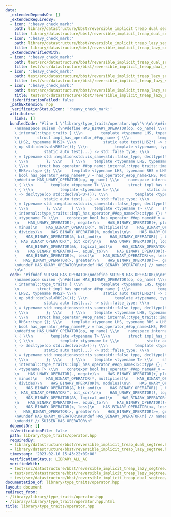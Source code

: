 ```yaml
---
data:
  _extendedDependsOn: []
  _extendedRequiredBy:
  - icon: ':heavy_check_mark:'
    path: library/datastructure/bbst/reversible_implicit_treap_dual_segtree.hpp
    title: library/datastructure/bbst/reversible_implicit_treap_dual_segtree.hpp
  - icon: ':heavy_check_mark:'
    path: library/datastructure/bbst/reversible_implicit_treap_lazy_segtree.hpp
    title: library/datastructure/bbst/reversible_implicit_treap_lazy_segtree.hpp
  _extendedVerifiedWith:
  - icon: ':heavy_check_mark:'
    path: test/src/datastructure/bbst/reversible_implicit_treap_dual_segtree/dummy.test.cpp
    title: test/src/datastructure/bbst/reversible_implicit_treap_dual_segtree/dummy.test.cpp
  - icon: ':heavy_check_mark:'
    path: test/src/datastructure/bbst/reversible_implicit_treap_lazy_segtree/dummy.test.cpp
    title: test/src/datastructure/bbst/reversible_implicit_treap_lazy_segtree/dummy.test.cpp
  - icon: ':heavy_check_mark:'
    path: test/src/datastructure/bbst/reversible_implicit_treap_lazy_segtree/dynamic_sequence_range_affine_range_sum.test.cpp
    title: test/src/datastructure/bbst/reversible_implicit_treap_lazy_segtree/dynamic_sequence_range_affine_range_sum.test.cpp
  _isVerificationFailed: false
  _pathExtension: hpp
  _verificationStatusIcon: ':heavy_check_mark:'
  attributes:
    links: []
  bundledCode: "#line 1 \"library/type_traits/operator.hpp\"\n\n\n\n#include <type_traits>\n\
    \nnamespace suisen {\n#define HAS_BINARY_OPERATOR(op, op_name) \\\n    namespace\
    \ internal::type_traits { \\\n        template <typename LHS, typename RHS> \\\
    \n        struct impl_has_operator_##op_name { \\\n            template <typename\
    \ LHS2, typename RHS2> \\\n            static auto test(LHS2*) -> decltype(std::declval<LHS2>()\
    \ op std::declval<RHS2>()); \\\n            template <typename, typename> \\\n\
    \            static auto test(...) -> std::false_type; \\\n            using type\
    \ = typename std::negation<std::is_same<std::false_type, decltype(test<LHS, RHS>(nullptr))>>::type;\
    \ \\\n        }; \\\n    } \\\n    template <typename LHS, typename RHS = LHS>\
    \ \\\n    struct has_operator_##op_name: internal::type_traits::impl_has_operator_##op_name<LHS,\
    \ RHS>::type {}; \\\n    template <typename LHS, typename RHS = LHS> \\\n    constexpr\
    \ bool has_operator_##op_name##_v = has_operator_##op_name<LHS, RHS>::value;\n\
    \n#define HAS_UNARY_OPERATOR(op, op_name) \\\n    namespace internal::type_traits\
    \ { \\\n        template <typename T> \\\n        struct impl_has_operator_##op_name\
    \ { \\\n            template <typename U> \\\n            static auto test(U*)\
    \ -> decltype(op std::declval<U>()); \\\n            template <typename> \\\n\
    \            static auto test(...) -> std::false_type; \\\n            using type\
    \ = typename std::negation<std::is_same<std::false_type, decltype(test<T>(nullptr))>>::type;\
    \ \\\n        }; \\\n    } \\\n    template <typename T> \\\n    struct has_operator_##op_name:\
    \ internal::type_traits::impl_has_operator_##op_name<T>::type {}; \\\n    template\
    \ <typename T> \\\n    constexpr bool has_operator_##op_name##_v = has_operator_##op_name<T>::value;\n\
    \n    HAS_UNARY_OPERATOR(-, negate)\n    HAS_BINARY_OPERATOR(+, plus)\n    HAS_BINARY_OPERATOR(-,\
    \ minus)\n    HAS_BINARY_OPERATOR(*, multiplies)\n    HAS_BINARY_OPERATOR(/ ,\
    \ divides)\n    HAS_BINARY_OPERATOR(%, modulus)\n\n    HAS_UNARY_OPERATOR(~, bit_not)\n\
    \    HAS_BINARY_OPERATOR(&, bit_and)\n    HAS_BINARY_OPERATOR(| , bit_or)\n  \
    \  HAS_BINARY_OPERATOR(^, bit_xor)\n\n    HAS_UNARY_OPERATOR(!, logical_not)\n\
    \    HAS_BINARY_OPERATOR(&&, logical_and)\n    HAS_BINARY_OPERATOR(|| , logical_or)\n\
    \n    HAS_BINARY_OPERATOR(==, equal_to)\n    HAS_BINARY_OPERATOR(!=, not_equal_to)\n\
    \    HAS_BINARY_OPERATOR(<, less)\n    HAS_BINARY_OPERATOR(<=, less_equal)\n \
    \   HAS_BINARY_OPERATOR(>, greater)\n    HAS_BINARY_OPERATOR(>=, greater_equal)\n\
    \n#undef HAS_UNARY_OPERATOR\n#undef HAS_BINARY_OPERATOR\n} // namespace suisen\n\
    \n\n"
  code: "#ifndef SUISEN_HAS_OPERATOR\n#define SUISEN_HAS_OPERATOR\n\n#include <type_traits>\n\
    \nnamespace suisen {\n#define HAS_BINARY_OPERATOR(op, op_name) \\\n    namespace\
    \ internal::type_traits { \\\n        template <typename LHS, typename RHS> \\\
    \n        struct impl_has_operator_##op_name { \\\n            template <typename\
    \ LHS2, typename RHS2> \\\n            static auto test(LHS2*) -> decltype(std::declval<LHS2>()\
    \ op std::declval<RHS2>()); \\\n            template <typename, typename> \\\n\
    \            static auto test(...) -> std::false_type; \\\n            using type\
    \ = typename std::negation<std::is_same<std::false_type, decltype(test<LHS, RHS>(nullptr))>>::type;\
    \ \\\n        }; \\\n    } \\\n    template <typename LHS, typename RHS = LHS>\
    \ \\\n    struct has_operator_##op_name: internal::type_traits::impl_has_operator_##op_name<LHS,\
    \ RHS>::type {}; \\\n    template <typename LHS, typename RHS = LHS> \\\n    constexpr\
    \ bool has_operator_##op_name##_v = has_operator_##op_name<LHS, RHS>::value;\n\
    \n#define HAS_UNARY_OPERATOR(op, op_name) \\\n    namespace internal::type_traits\
    \ { \\\n        template <typename T> \\\n        struct impl_has_operator_##op_name\
    \ { \\\n            template <typename U> \\\n            static auto test(U*)\
    \ -> decltype(op std::declval<U>()); \\\n            template <typename> \\\n\
    \            static auto test(...) -> std::false_type; \\\n            using type\
    \ = typename std::negation<std::is_same<std::false_type, decltype(test<T>(nullptr))>>::type;\
    \ \\\n        }; \\\n    } \\\n    template <typename T> \\\n    struct has_operator_##op_name:\
    \ internal::type_traits::impl_has_operator_##op_name<T>::type {}; \\\n    template\
    \ <typename T> \\\n    constexpr bool has_operator_##op_name##_v = has_operator_##op_name<T>::value;\n\
    \n    HAS_UNARY_OPERATOR(-, negate)\n    HAS_BINARY_OPERATOR(+, plus)\n    HAS_BINARY_OPERATOR(-,\
    \ minus)\n    HAS_BINARY_OPERATOR(*, multiplies)\n    HAS_BINARY_OPERATOR(/ ,\
    \ divides)\n    HAS_BINARY_OPERATOR(%, modulus)\n\n    HAS_UNARY_OPERATOR(~, bit_not)\n\
    \    HAS_BINARY_OPERATOR(&, bit_and)\n    HAS_BINARY_OPERATOR(| , bit_or)\n  \
    \  HAS_BINARY_OPERATOR(^, bit_xor)\n\n    HAS_UNARY_OPERATOR(!, logical_not)\n\
    \    HAS_BINARY_OPERATOR(&&, logical_and)\n    HAS_BINARY_OPERATOR(|| , logical_or)\n\
    \n    HAS_BINARY_OPERATOR(==, equal_to)\n    HAS_BINARY_OPERATOR(!=, not_equal_to)\n\
    \    HAS_BINARY_OPERATOR(<, less)\n    HAS_BINARY_OPERATOR(<=, less_equal)\n \
    \   HAS_BINARY_OPERATOR(>, greater)\n    HAS_BINARY_OPERATOR(>=, greater_equal)\n\
    \n#undef HAS_UNARY_OPERATOR\n#undef HAS_BINARY_OPERATOR\n} // namespace suisen\n\
    \n#endif // SUISEN_HAS_OPERATOR\n"
  dependsOn: []
  isVerificationFile: false
  path: library/type_traits/operator.hpp
  requiredBy:
  - library/datastructure/bbst/reversible_implicit_treap_dual_segtree.hpp
  - library/datastructure/bbst/reversible_implicit_treap_lazy_segtree.hpp
  timestamp: '2023-02-16 15:43:22+09:00'
  verificationStatus: LIBRARY_ALL_AC
  verifiedWith:
  - test/src/datastructure/bbst/reversible_implicit_treap_lazy_segtree/dummy.test.cpp
  - test/src/datastructure/bbst/reversible_implicit_treap_lazy_segtree/dynamic_sequence_range_affine_range_sum.test.cpp
  - test/src/datastructure/bbst/reversible_implicit_treap_dual_segtree/dummy.test.cpp
documentation_of: library/type_traits/operator.hpp
layout: document
redirect_from:
- /library/library/type_traits/operator.hpp
- /library/library/type_traits/operator.hpp.html
title: library/type_traits/operator.hpp
---
```

